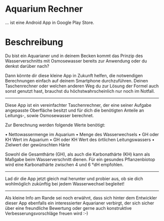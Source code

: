 # Aquarium Rechner
... ist eine Android App in Google Play Store.

# Beschreibung
Du bist ein Aquarianer und in deinem Becken kommt das Prinzip des Wasserverschnitts mit Osmosewasser bereits zur Anwendung oder du denkst darüber nach? 

Dann könnte dir diese kleine App in Zukunft helfen, die notwendigen Berechnungen einfach auf deinem Smartphone durchzuführen. Deinen Taschenrechner oder welchen anderen Weg du zur Lösung der Formel auch sonst genutzt hast, brauchst du höchstwahrscheinlich nur noch im Notfall.


--------------------------------------------------


Diese App ist ein vereinfachter Taschenrechner, der eine seiner Aufgabe angepasste Oberfläche besitzt und für dich die benötigten Anteile an Leitungs-, sowie Osmosewasser berechnet.


Zur Berechnung werden folgende Werte benötigt:

 • Nettowassermenge im Aquarium
 • Menge des Wasserwechsels
 • GH oder KH Wert im Aquarium
 • GH oder KH Wert des örtlichen Leitungswassers
 • Zielwert der gewünschten Härte


Sowohl die Gesamthärte (GH), als auch die Karbonathärte (KH) kann als Maßgabe beim Wasserverschnitt dienen. Für ein gesundes Pflanzenbiotop wird eine Karbonathärte zwischen 4 und 6 °dH empfohlen.


--------------------------------------------------


Lad dir die App jetzt gleich mal herunter und probier aus, ob sie dich wohlmöglich zukünftig bei jedem Wasserwechsel begleitet!


--------------------------------------------------


Als kleine Info am Rande sei noch erwähnt, dass sich hinter dem Entwickler dieser App ebenfalls ein interessierter Aquarianer verbirgt, der sich sicher über eine freundliche Bewertung oder gerne auch konstruktive Verbesserungsvorschläge freuen wird :-)
